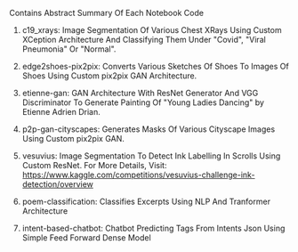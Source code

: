 Contains Abstract Summary Of Each Notebook Code

1. c19_xrays: Image Segmentation Of Various Chest XRays Using Custom XCeption Architecture And Classifying Them Under "Covid", "Viral Pneumonia" Or "Normal".

2. edge2shoes-pix2pix: Converts Various Sketches Of Shoes To Images Of Shoes Using Custom pix2pix GAN Architecture.

3. etienne-gan: GAN Architecture With ResNet Generator And VGG Discriminator To Generate Painting Of "Young Ladies Dancing" by Etienne Adrien Drian.

4. p2p-gan-cityscapes: Generates Masks Of Various Cityscape Images Using Custom pix2pix GAN.

5. vesuvius: Image Segmentation To Detect Ink Labelling In Scrolls Using Custom ResNet. For More Details, Visit: https://www.kaggle.com/competitions/vesuvius-challenge-ink-detection/overview

6. poem-classification: Classifies Excerpts Using NLP And Tranformer Architecture

7. intent-based-chatbot: Chatbot Predicting Tags From Intents Json Using Simple Feed Forward Dense Model
